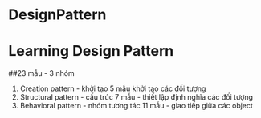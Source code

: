# DesignPattern
# Learning Design Pattern
##23 mẫu - 3 nhóm
1.  Creation pattern - khởi tạo 5 mẫu khởi tạo các đối tượng
2.  Structural pattern - cấu trúc 7 mẫu - thiết lập định nghĩa các đối tượng
3.  Behavioral pattern - nhóm tương tác 11 mẫu - giao tiếp giữa các object
